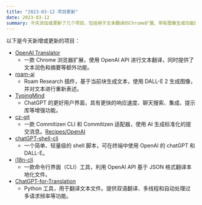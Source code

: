 ```yaml
---
title: "2023-03-12 项目更新"
date: 2023-03-12
summary: 今天添加或更新了几个项目，包括用于文本翻译的Chrome扩展、带有图像生成功能的Roam Research插件以及用于AI辅助提交消息的CLI工具。
---
```

以下是今天新增或更新的项目：

- [OpenAI Translator](https://github.com/yetone/openai-translator)
    - 一款 Chrome 浏览器扩展，使用 OpenAI API 进行文本翻译，同时提供了文本润色和摘要等额外功能。
- [roam-ai](https://github.com/LayBacc/roam-ai)
    - Roam Research 插件，基于当前块生成文本，使用 DALL-E 2 生成图像，并对文本进行重新表述。
- [TypingMind](https://www.typingmind.com/)
    - ChatGPT 的更好用户界面，具有更快的响应速度、聊天搜索、集成、提示库等增强功能。
- [cz-git](https://github.com/Zhengqbbb/cz-git)
    - 一款 Commitizen CLI 和 Commitizen 适配器，使用 AI 生成标准化的提交消息。[Recipes/OpenAI](https://cz-git.qbb.sh/recipes/openai)
- [chatGPT-shell-cli](https://github.com/0xacx/chatGPT-shell-cli)
    - 一个简单、轻量级的 shell 脚本，可在终端中使用 OpenAI 的 chatGPT 和 DALL-E。
- [i18n-cli](https://github.com/pandodao/i18n-cli)
    - 一款命令行界面（CLI）工具，利用 OpenAI API 基于 JSON 格式翻译本地化文件。
- [ChatGPT-for-Translation](https://github.com/Raychanan/ChatGPT-for-Translation)
    - Python 工具，用于翻译文本文件。提供双语翻译、多线程和自动处理过多请求频率等功能。
